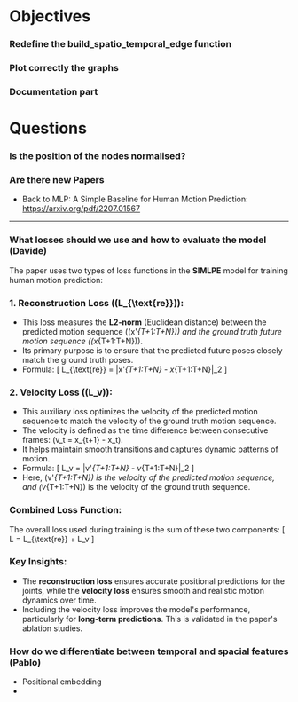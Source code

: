 # Objectives

### Redefine the build_spatio_temporal_edge function

### Plot correctly the graphs

### Documentation part
# Questions

### Is the position of the nodes normalised?

### Are there new Papers 
- Back to MLP: A Simple Baseline for Human Motion Prediction: https://arxiv.org/pdf/2207.01567 

---
### What losses should we use and how to evaluate the model (Davide)

The paper uses two types of loss functions in the **SIMLPE** model for training human motion prediction:

### 1. **Reconstruction Loss (\(L_{\text{re}}\)):**
- This loss measures the **L2-norm** (Euclidean distance) between the predicted motion sequence (\(x'_{T+1:T+N}\)) and the ground truth future motion sequence (\(x_{T+1:T+N}\)).
- Its primary purpose is to ensure that the predicted future poses closely match the ground truth poses.
- Formula:
  \[
  L_{\text{re}} = \|x'_{T+1:T+N} - x_{T+1:T+N}\|_2
  \]

### 2. **Velocity Loss (\(L_v\)):**
- This auxiliary loss optimizes the velocity of the predicted motion sequence to match the velocity of the ground truth motion sequence.
- The velocity is defined as the time difference between consecutive frames: \(v_t = x_{t+1} - x_t\).
- It helps maintain smooth transitions and captures dynamic patterns of motion.
- Formula:
  \[
  L_v = \|v'_{T+1:T+N} - v_{T+1:T+N}\|_2
  \]
- Here, \(v'_{T+1:T+N}\) is the velocity of the predicted motion sequence, and \(v_{T+1:T+N}\) is the velocity of the ground truth sequence.

### **Combined Loss Function:**
The overall loss used during training is the sum of these two components:
\[
L = L_{\text{re}} + L_v
\]

### Key Insights:
- The **reconstruction loss** ensures accurate positional predictions for the joints, while the **velocity loss** ensures smooth and realistic motion dynamics over time.
- Including the velocity loss improves the model's performance, particularly for **long-term predictions**. This is validated in the paper's ablation studies.




### How do we differentiate between temporal and spacial features (Pablo)
- Positional embedding
- 